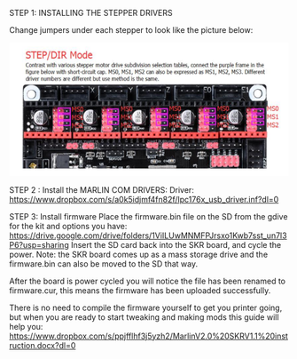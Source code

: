STEP 1:
INSTALLING THE STEPPER DRIVERS

Change jumpers under each stepper to look like the picture below:

![alt text][jumpers]

STEP 2 :
Install the MARLIN COM DRIVERS:
Driver: https://www.dropbox.com/s/a0k5idjmf4fn82f/lpc176x_usb_driver.inf?dl=0

STEP 3:
Install firmware
Place the firmware.bin file on the SD from the gdive for the kit and options you have:
https://drive.google.com/drive/folders/1ViILUwMNMFPJrsxo1Kwb7sst_un7l3P6?usp=sharing
Insert the SD card back into the SKR board, and cycle the power.
Note: the SKR board comes up as a mass storage drive and the firmware.bin can also be moved to the SD that way.

After the board is power cycled you will notice the file has been renamed to firmware.cur, this means the firmware has been uploaded successfully.

There is no need to compile the firmware yourself to get you printer going, but when you are ready to start tweaking and making mods this guide will help you:
https://www.dropbox.com/s/ppjfflhf3j5yzh2/MarlinV2.0%20SKRV1.1%20instruction.docx?dl=0




[jumpers]: ./images/skr_V1_3_jumpers.png "skr Jumpers"
